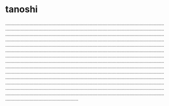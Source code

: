 # tanoshi

.................................................................................................................................................................................................................................................................................................................................................................................................................................................................................................................................................................................................................................................................................................................................................................................................................................................................................................................................................................................................................................................................................................................................................................................................................................................................................................................................................................................................................................................................................................................................................................................................................................................................................................................................................................................................................................................................